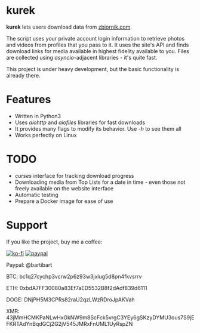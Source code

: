 # kurek
**kurek** lets users download data from [zbiornik.com](https://zbiornik.com).

The script uses your private account login information to retrieve photos and 
videos from profiles that you pass to it. It uses the site's API and finds 
download links for media available in highest fidelity available to you.
Files are collected using *asyncio*-adjacent libraries - it's quite fast. 

This project is under heavy development, but the basic functionality is already
there.

# Features
- Written in Python3
- Uses *aiohttp* and *aiofiles* libraries for fast downloads
- It provides many flags to modify its behavior. Use *-h* to see them all
- Works perfectly on Linux

# TODO
- *curses* interface for tracking download progress
- Downloading media from Top Lists for a date in time - even those not freely
  available on the website interface
- Automatic testing
- Prepare a Docker image for ease of use

# Support

If you like the project, buy me a coffee:

[![ko-fi](https://ko-fi.com/img/githubbutton_sm.svg)](https://ko-fi.com/I3I1DUJRM) [![paypal](https://www.paypalobjects.com/en_US/i/btn/btn_donateCC_LG.gif)](https://www.paypal.me/bartibart/5)

Paypal: @bartibart

BTC: bc1q27cychp3vcrw2p6z93w3jxlug5d8pn4fkvsrrv

ETH: 0xbdA7FF30080a83Ef7aED5532B8f2dAdf839d6111

DOGE: DNjPH5M3CPRs82raU2qzLWzRDroJpAKVah

XMR: 43jMmHCMKPaNLwHxGkNW9m8ScFck5vrgC3YEy6gSKzyDYMU3ous7S9jEFKRTAdYnBqdGCj2G2jV545JMRxFnUML1UyRspZN


